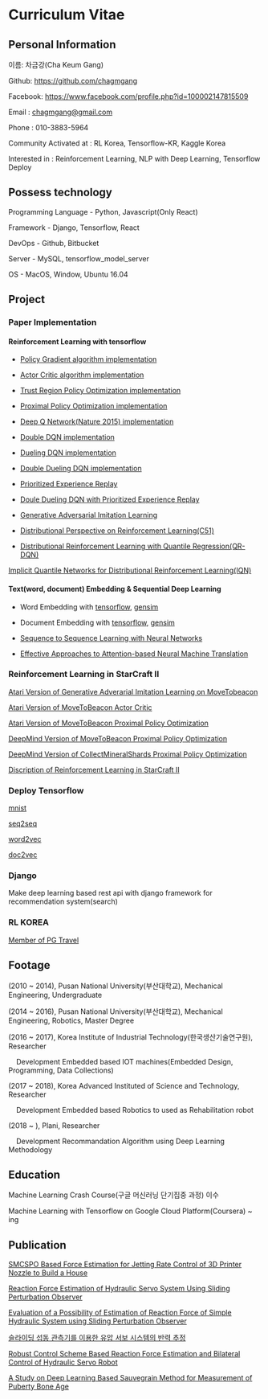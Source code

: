 # Curriculum Vitae

## Personal Information

이름: 차금강(Cha Keum Gang)

Github: https://github.com/chagmgang

Facebook: https://www.facebook.com/profile.php?id=100002147815509

Email : chagmgang@gmail.com

Phone : 010-3883-5964

Community Activated at : RL Korea, Tensorflow-KR, Kaggle Korea

Interested in : Reinforcement Learning, NLP with Deep Learning, Tensorflow Deploy

## Possess technology

Programming Language - Python, Javascript(Only React)

Framework - Django, Tensorflow, React

DevOps - Github, Bitbucket

Server - MySQL, tensorflow_model_server

OS - MacOS, Window, Ubuntu 16.04


## Project

### Paper Implementation

#### Reinforcement Learning with tensorflow

* [Policy Gradient algorithm implementation](https://github.com/chagmgang/OnlyPGRL/tree/master/policy_gradient)

* [Actor Critic algorithm implementation](https://github.com/chagmgang/OnlyPGRL/tree/master/actor_critic)

* [Trust Region Policy Optimization implementation](https://github.com/chagmgang/OnlyPGRL/tree/master/proximal_policy_optimization)

* [Proximal Policy Optimization implementation](https://github.com/chagmgang/OnlyPGRL/tree/master/policy_optimization)

* [Deep Q Network(Nature 2015) implementation](https://github.com/chagmgang/OnlyDQNRL/tree/master/dqn)

* [Double DQN implementation](https://github.com/chagmgang/OnlyDQNRL/tree/master/double_dqn)

* [Dueling DQN implementation](https://github.com/chagmgang/OnlyDQNRL/tree/master/dueling_dqn)

* [Double Dueling DQN implementation](https://github.com/chagmgang/OnlyDQNRL/tree/master/dd_dqn)

* [Prioritized Experience Replay](https://github.com/chagmgang/OnlyDQNRL/tree/master/DQN_PER)

* [Doule Dueling DQN with Prioritized Experience Replay](https://github.com/chagmgang/OnlyDQNRL/tree/master/DQN_PER)

* [Generative Adversarial Imitation Learning](https://github.com/chagmgang/gail/tree/master/gail_cartpole)

* [Distributional Perspective on Reinforcement Learning(C51)](https://github.com/reinforcement-learning-kr/distributional_rl/tree/master/Distributional_RL_Only_Once)

* [Distributional Reinforcement Learning with Quantile Regression(QR-DQN)](https://github.com/reinforcement-learning-kr/distributional_rl/tree/master/Distributional_RL_Only_Once)

[Implicit Quantile Networks for Distributional Reinforcement Learning(IQN)](https://github.com/reinforcement-learning-kr/distributional_rl/tree/master/Distributional_RL_Only_Once)

#### Text(word, document) Embedding & Sequential Deep Learning

* Word Embedding with [tensorflow](https://github.com/chagmgang/text_embedding_tensorflow/tree/master/word2vec), [gensim](https://github.com/chagmgang/konlpyDoc2vecNeuralNet)

* Document Embedding with [tensorflow](https://github.com/chagmgang/text_embedding_tensorflow/tree/master/doc2vec), [gensim](https://github.com/chagmgang/konlpyDoc2vecNeuralNet)

* [Sequence to Sequence Learning with Neural Networks](https://github.com/chagmgang/Seq2Seq_Series/tree/master/seq2seq)

* [Effective Approaches to Attention-based  Neural Machine Translation](https://github.com/chagmgang/Seq2Seq_Series/tree/master/attention)

### Reinforcement Learning in StarCraft II

[Atari Version of Generative Adverarial Imitation Learning on MoveTobeacon](https://github.com/chagmgang/gail/tree/master/gail_move2beacon)

[Atari Version of MoveToBeacon Actor Critic](https://github.com/sc2-korean-level/MoveToBeacon/tree/master/4wayBeacon_a2c)

[Atari Version of MoveToBeacon Proximal Policy Optimization](https://github.com/sc2-korean-level/MoveToBeacon/tree/master/4wayBeacon_ppo)

[DeepMind Version of MoveToBeacon Proximal Policy Optimization](https://github.com/sc2-korean-level/MoveToBeacon/tree/master/PositionBeacon)

[DeepMind Version of CollectMineralShards Proximal Policy Optimization](https://github.com/sc2-korean-level/MoveToBeacon/tree/master/collectMineralShards)

[Discription of Reinforcement Learning in StarCraft II](https://chris-chris.gitbook.io/sc2-korean-level)

### Deploy Tensorflow

[mnist](https://github.com/chagmgang/how_to_deploy_tensorflow/tree/master/mnist_deploy)

[seq2seq](https://github.com/chagmgang/how_to_deploy_tensorflow/tree/master/seq_seq_deploy)

[word2vec](https://github.com/chagmgang/how_to_deploy_tensorflow/tree/master/word_embedding_deploy)

[doc2vec](https://github.com/chagmgang/how_to_deploy_tensorflow/tree/master/document_embedding_deploy)

### Django

Make deep learning based rest api with django framework for recommendation system(search)

### RL KOREA

[Member of PG Travel](https://reinforcement-learning-kr.github.io/2018/06/29/0_pg-travel-guide/)

## Footage

(2010 ~ 2014), Pusan National University(부산대학교), Mechanical Engineering, Undergraduate              

(2014 ~ 2016), Pusan National University(부산대학교), Mechanical Engineering, Robotics, Master Degree    

(2016 ~ 2017), Korea Institute of Industrial Technology(한국생산기술연구원), Researcher                

&nbsp;&nbsp;&nbsp;&nbsp;Development Embedded based IOT machines(Embedded Design, Programming, Data Collections)

(2017 ~ 2018), Korea Advanced Instituted of Science and Technology, Researcher            

&nbsp;&nbsp;&nbsp;&nbsp;Development Embedded based Robotics to used as Rehabilitation robot

(2018 ~ ), Plani, Researcher  

&nbsp;&nbsp;&nbsp;&nbsp;Development Recommandation Algorithm using Deep Learning Methodology

## Education

Machine Learning Crash Course(구글 머신러닝 단기집중 과정) 이수

Machine Learning with Tensorflow on Google Cloud Platform(Coursera)  ~ ing

## Publication

[SMCSPO Based Force Estimation for Jetting Rate Control of 3D Printer Nozzle to Build a House](https://link.springer.com/chapter/10.1007/978-3-319-22879-2_5)

[Reaction Force Estimation of Hydraulic Servo System Using Sliding Perturbation Observer](https://ieeexplore.ieee.org/document/7222800)

[Evaluation of a Possibility of Estimation of Reaction Force of Simple Hydraulic System using Sliding Perturbation Observer](https://ieeexplore.ieee.org/abstract/document/7364612)

[슬라이딩 섭동 관측기를 이용한 유압 서보 시스템의 반력 추정](https://www.dbpia.co.kr/Journal/ArticleDetail/NODE06358154?TotalCount=0&Seq=3&isIdentifyAuthor=1&Collection=0&isFullText=0&specificParam=0&SearchMethod=0&Page=1&PageSize=20)

[Robust Control Scheme Based Reaction Force Estimation and Bilateral Control of Hydraulic Servo Robot](http://www.riss.kr/search/detail/DetailView.do?p_mat_type=be54d9b8bc7cdb09&control_no=837bd5a1b8e9fdb4ffe0bdc3ef48d419)

[A Study on Deep Learning Based Sauvegrain Method for Measurement of Puberty Bone Age](https://arxiv.org/abs/1809.06965)
